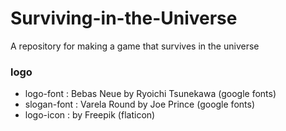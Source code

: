 # Surviving-in-the-Universe
A repository for making a game that survives in the universe

### logo
+ logo-font : Bebas Neue by Ryoichi Tsunekawa (google fonts)
+ slogan-font : Varela Round by Joe Prince (google fonts)
+ logo-icon : by Freepik (flaticon)

